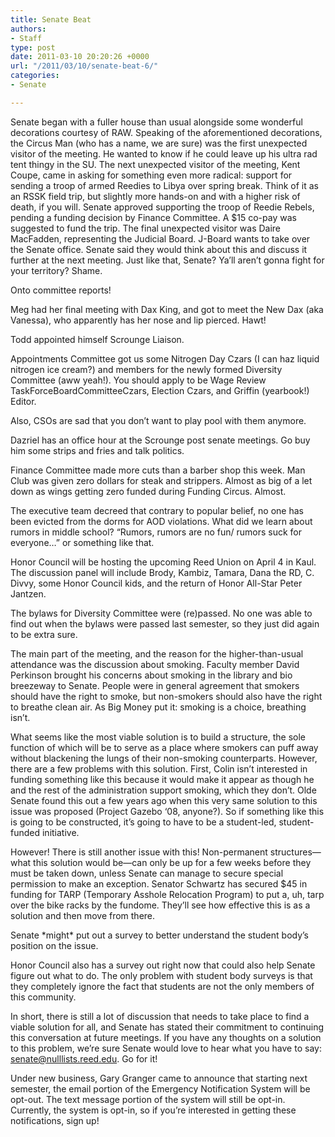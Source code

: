 ```yaml
---
title: Senate Beat
authors:
- Staff
type: post
date: 2011-03-10 20:20:26 +0000
url: "/2011/03/10/senate-beat-6/"
categories:
- Senate

---
```

Senate began with a fuller house than usual alongside some wonderful decorations courtesy of RAW. Speaking of the aforementioned decorations, the Circus Man (who has a name, we are sure) was the first unexpected visitor of the meeting. He wanted to know if he could leave up his ultra rad tent thingy in the SU. The next unexpected visitor of the meeting, Kent Coupe, came in asking for something even more radical: support for sending a troop of armed Reedies to Libya over spring break. Think of it as an RSSK field trip, but slightly more hands-on and with a higher risk of death, if you will. Senate approved supporting the troop of Reedie Rebels, pending a funding decision by Finance Committee. A $15 co-pay was suggested to fund the trip. The final unexpected visitor was Daire MacFadden, representing the Judicial Board. J-Board wants to take over the Senate office. Senate said they would think about this and discuss it further at the next meeting. Just like that, Senate? Ya’ll aren’t gonna fight for your territory? Shame.

Onto committee reports!

Meg had her final meeting with Dax King, and got to meet the New Dax (aka Vanessa), who apparently has her nose and lip pierced. Hawt!

Todd appointed himself Scrounge Liaison.

Appointments Committee got us some Nitrogen Day Czars (I can haz liquid nitrogen ice cream?) and members for the newly formed Diversity Committee (aww yeah!). You should apply to be Wage Review TaskForceBoardCommitteeCzars, Election Czars, and Griffin (yearbook!) Editor.

Also, CSOs are sad that you don’t want to play pool with them anymore.

Dazriel has an office hour at the Scrounge post senate meetings. Go buy him some strips and fries and talk politics.

Finance Committee made more cuts than a barber shop this week. Man Club was given zero dollars for steak and strippers. Almost as big of a let down as wings getting zero funded during Funding Circus. Almost.

The executive team decreed that contrary to popular belief, no one has been evicted from the dorms for AOD violations. What did we learn about rumors in middle school? “Rumors, rumors are no fun/ rumors suck for everyone&#8230;” or something like that.

Honor Council will be hosting the upcoming Reed Union on April 4 in Kaul. The discussion panel will include Brody, Kambiz, Tamara, Dana the RD, C. Divvy, some Honor Council kids, and the return of Honor All-Star Peter Jantzen.

The bylaws for Diversity Committee were (re)passed. No one was able to find out when the bylaws were passed last semester, so they just did again to be extra sure.

The main part of the meeting, and the reason for the higher-than-usual attendance was the discussion about smoking. Faculty member David Perkinson brought his concerns about smoking in the library and bio breezeway to Senate. People were in general agreement that smokers should have the right to smoke, but non-smokers should also have the right to breathe clean air. As Big Money put it: smoking is a choice, breathing isn’t.

What seems like the most viable solution is to build a structure, the sole function of which will be to serve as a place where smokers can puff away without blackening the lungs of their non-smoking counterparts. However, there are a few problems with this solution. First, Colin isn’t interested in funding something like this because it would make it appear as though he and the rest of the administration support smoking, which they don’t. Olde Senate found this out a few years ago when this very same solution to this issue was proposed (Project Gazebo ‘08, anyone?). So if something like this is going to be constructed, it’s going to have to be a student-led, student-funded initiative.

However! There is still another issue with this! Non-permanent structures—what this solution would be—can only be up for a few weeks before they must be taken down, unless Senate can manage to secure special permission to make an exception. Senator Schwartz has secured $45 in funding for TARP (Temporary Asshole Relocation Program) to put a, uh, tarp over the bike racks by the fundome. They’ll see how effective this is as a solution and then move from there.
  
Senate \*might\* put out a survey to better understand the student body’s position on the issue.

Honor Council also has a survey out right now that could also help Senate figure out what to do. The only problem with student body surveys is that they completely ignore the fact that students are not the only members of this community.

In short, there is still a lot of discussion that needs to take place to find a viable solution for all, and Senate has stated their commitment to continuing this conversation at future meetings. If you have any thoughts on a solution to this problem, we’re sure Senate would love to hear what you have to say: [&#x73;&#x65;&#x6e;&#x61;&#x74;&#x65;&#x40;<span class="oe_displaynone">null</span>&#x6c;&#x69;&#x73;&#x74;&#x73;&#x2e;&#x72;&#x65;&#x65;&#x64;&#x2e;&#x65;&#x64;&#x75;][1]. Go for it!

Under new business, Gary Granger came to announce that starting next semester, the email portion of the Emergency Notification System will be opt-out. The text message portion of the system will still be opt-in. Currently, the system is opt-in, so if you’re interested in getting these notifications, sign up!

 [1]: mailto:&#x73;&#x65;&#x6e;&#x61;&#x74;&#x65;&#x40;&#x6c;&#x69;&#x73;&#x74;&#x73;&#x2e;&#x72;&#x65;&#x65;&#x64;&#x2e;&#x65;&#x64;&#x75;